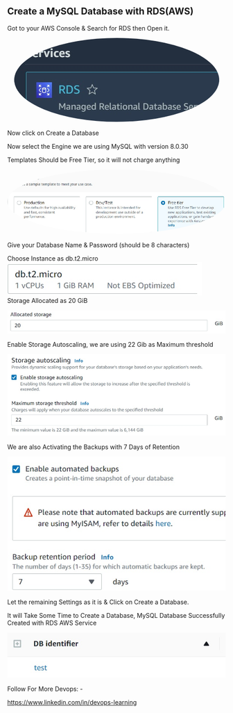 ## Create a MySQL Database with RDS(AWS)

Got to your AWS Console & Search for RDS then Open it.
<p align="center"><img src="Images/1.jpg" style="border-radius:50%"/></p>
Now click on Create a Database

Now select the Engine we are using MySQL with version 8.0.30

Templates Should be Free Tier, so it will not charge anything
<p align="center"><img src="Images/2.jpg" style="border-radius:50%"/></p>
Give your Database Name & Password (should be 8 characters)

Choose Instance as db.t2.micro 
<kbd><img src="Images/3.jpg"/></kbd>
Storage Allocated as 20 GiB
<p align="center"><img src="Images/4.jpg"/></p>
Enable Storage Autoscaling, we are using 22 Gib as Maximum threshold 
<p align="center"><img src="Images/5.jpg"/></p>
We are also Activating the Backups with 7 Days of Retention 
<p align="center"><img src="Images/6.jpg"/></p>
Let the remaining Settings as it is & Click on Create a Database.

It will Take Some Time to Create a Database, MySQL Database Successfully Created with RDS AWS Service
<p align="center"><img src="Images/7.jpg"/></p>

Follow For More Devops: -

https://www.linkedin.com/in/devops-learning
